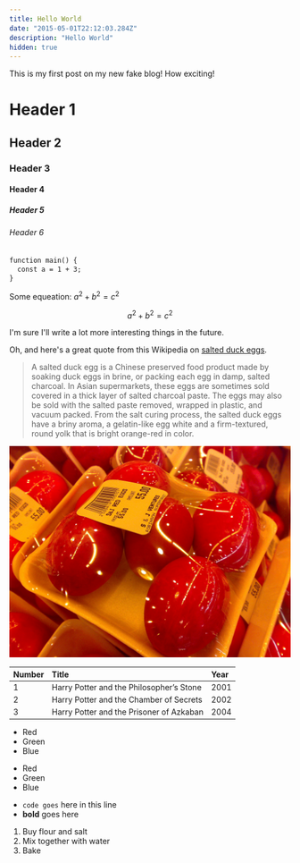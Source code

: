 ```yaml
---
title: Hello World
date: "2015-05-01T22:12:03.284Z"
description: "Hello World"
hidden: true
---
```


This is my first post on my new fake blog! How exciting!


# Header 1

## Header 2

### Header 3

#### Header 4

##### Header 5

###### Header 6

```javascript{numberLines: true}
function main() {
  const a = 1 + 3;
}
```
Some equeation: $a^2 + b^2 = c^2$

$$
a^2 + b^2 = c^2
$$

I'm sure I'll write a lot more interesting things in the future.

Oh, and here's a great quote from this Wikipedia on
[salted duck eggs](https://en.wikipedia.org/wiki/Salted_duck_egg).

> A salted duck egg is a Chinese preserved food product made by soaking duck
> eggs in brine, or packing each egg in damp, salted charcoal. In Asian
> supermarkets, these eggs are sometimes sold covered in a thick layer of salted
> charcoal paste. The eggs may also be sold with the salted paste removed,
> wrapped in plastic, and vacuum packed. From the salt curing process, the
> salted duck eggs have a briny aroma, a gelatin-like egg white and a
> firm-textured, round yolk that is bright orange-red in color.

![Chinese Salty Egg](./salty_egg.jpg)


| Number | Title                                    | Year |
| :----- | :--------------------------------------- | :--- |
| 1      | Harry Potter and the Philosopher’s Stone | 2001 |
| 2      | Harry Potter and the Chamber of Secrets  | 2002 |
| 3      | Harry Potter and the Prisoner of Azkaban | 2004 |


- Red
- Green
- Blue

* Red
* Green
* Blue

- `code goes` here in this line
- **bold** goes here

1. Buy flour and salt
2. Mix together with water
3. Bake
